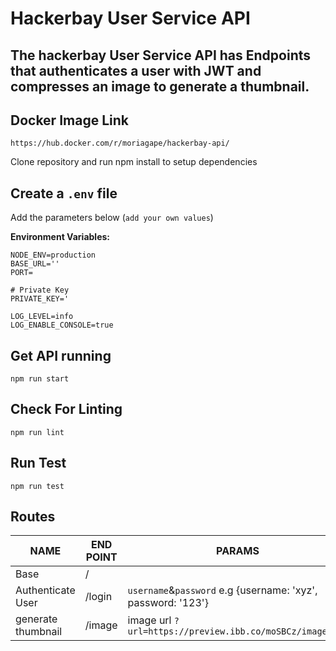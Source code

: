 Hackerbay User Service API
==============================================

The hackerbay User Service API has Endpoints that authenticates a user with JWT and compresses an image to generate a thumbnail.
----------
Docker Image Link
----------
`https://hub.docker.com/r/moriagape/hackerbay-api/`

Clone repository and run npm install to setup dependencies

Create a `.env` file
----------------------------
Add the parameters below (`add your own values`)

**Environment Variables:**
```
NODE_ENV=production
BASE_URL=''
PORT=

# Private Key
PRIVATE_KEY='

LOG_LEVEL=info
LOG_ENABLE_CONSOLE=true
```

Get API running
----------------------------
```
npm run start
```
Check For Linting
-------------
```
npm run lint
```
Run Test
-------------
```
npm run test
```

## Routes

NAME     					| END POINT     |  PARAMS
--------------------------- | ------------- | ----------
Base     					| /             |
Authenticate User    	    | /login        |`username`&`password` e.g {username: 'xyz', password: '123'}
generate thumbnail          | /image        | image url `?url=https://preview.ibb.co/moSBCz/image.png`